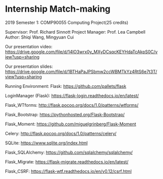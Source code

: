 # Internship Match-making
2019 Semester 1: COMP90055 Computing Project(25 credits)


Supervisor:       Prof. Richard Sinnott
Project Manager:  Prof. Lea Campbell
Author:           Shiqi Wang, Mingyuan Cui


Our presentation video:
https://drive.google.com/file/d/14lO3wrx0y_MXyDCsqcKEYHdaTcAkpS0C/view?usp=sharing

Our presentation slides:
https://drive.google.com/file/d/1BTHaPaJPSbmw2ccWBMTkYz4RtS6e7t3T/view?usp=sharing

Running Environment:
Flask: https://github.com/pallets/flask

LoginManager (Flask): https://flask-login.readthedocs.io/en/latest/

Flask_WTforms: http://flask.pocoo.org/docs/1.0/patterns/wtforms/

Flask_Bootstrap: https://pythonhosted.org/Flask-Bootstrap/

Flask_Moment: https://github.com/miguelgrinberg/Flask-Moment

Celery: http://flask.pocoo.org/docs/1.0/patterns/celery/

SQLite: https://www.sqlite.org/index.html

Flask_SQLAlchemy: https://github.com/sqlalchemy/sqlalchemy/

Flask_Migrate: https://flask-migrate.readthedocs.io/en/latest/

Flask_CSRF: https://flask-wtf.readthedocs.io/en/v0.12/csrf.html

